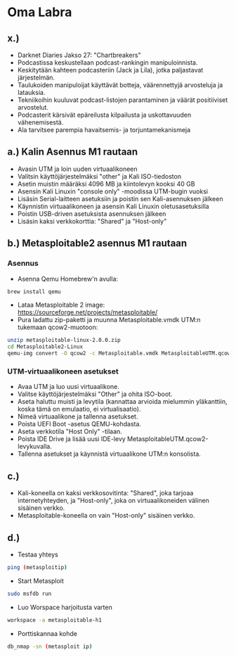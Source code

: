 # Oma Labra
## x.)
- Darknet Diaries Jakso 27: "Chartbreakers"
- Podcastissa keskustellaan podcast-rankingin manipuloinnista.
- Keskitytään kahteen podcasteriin (Jack ja Lila), jotka paljastavat järjestelmän.
- Taulukoiden manipuloijat käyttävät botteja, väärennettyjä arvosteluja ja latauksia.
- Tekniikoihin kuuluvat podcast-listojen parantaminen ja väärät positiiviset arvostelut.
- Podcasterit kärsivät epäreilusta kilpailusta ja uskottavuuden vähenemisestä.
- Ala tarvitsee parempia havaitsemis- ja torjuntamekanismeja

## a.) Kalin Asennus M1 rautaan

- Avasin UTM ja loin uuden virtuaalikoneen
- Valitsin käyttöjärjestelmäksi "other" ja Kali ISO-tiedoston
- Asetin muistin määräksi 4096 MB ja kiintolevyn kooksi 40 GB
- Asensin Kali Linuxin "console only" -moodissa UTM-bugin vuoksi
- Lisäsin Serial-laitteen asetuksiin ja poistin sen Kali-asennuksen jälkeen
- Käynnistin virtuaalikoneen ja asensin Kali Linuxin oletusasetuksilla
- Poistin USB-driven asetuksista asennuksen jälkeen
- Lisäsin kaksi verkkokorttia: "Shared" ja "Host-only"

## b.) Metasploitable2 asennus M1 rautaan

### Asennus
- Asenna Qemu Homebrew'n avulla:
```bash
brew install qemu
```
- Lataa Metasploitable 2 image:
https://sourceforge.net/projects/metasploitable/
- Pura ladattu zip-paketti ja muunna Metasploitable.vmdk UTM:n tukemaan qcow2-muotoon:
```bash
unzip metasploitable-linux-2.0.0.zip
cd Metasploitable2-Linux
qemu-img convert -O qcow2 -c Metasploitable.vmdk MetasploitableUTM.qcow2
```

### UTM-virtuaalikoneen asetukset
- Avaa UTM ja luo uusi virtuaalikone.
- Valitse käyttöjärjestelmäksi "Other" ja ohita ISO-boot.
- Aseta haluttu muisti ja levytila (kannattaa arvioida mielummin yläkanttiin, koska tämä on emulaatio, ei virtualisaatio).
- Nimeä virtuaalikone ja tallenna asetukset.
- Poista UEFI Boot -asetus QEMU-kohdasta.
- Aseta verkkotila "Host Only" -tilaan.
- Poista IDE Drive ja lisää uusi IDE-levy MetasploitableUTM.qcow2-levykuvalla.
- Tallenna asetukset ja käynnistä virtuaalikone UTM:n konsolista.

## c.)
- Kali-koneella on kaksi verkkosovitinta: "Shared", joka tarjoaa internetyhteyden, ja "Host-only", joka on virtuaalikoneiden välinen sisäinen verkko.
- Metasploitable-koneella on vain "Host-only" sisäinen verkko.

## d.)
- Testaa yhteys
```bash
ping (metasploitip)
```
- Start Metasploit 
```bash
sudo msfdb run
```
- Luo Worspace harjoitusta varten
```bash
workspace -a metasploitable-h1
```
- Porttiskannaa kohde
```bash
db_nmap -sn (metasploit ip)
```

